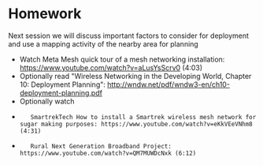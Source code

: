 # Homework

Next session we will discuss important factors to consider for deployment and use a mapping activity of the nearby area for planning

*    Watch Meta Mesh quick tour of a mesh networking installation: https://www.youtube.com/watch?v=aLusYsScrv0 (4:03)
 *    Optionally read "Wireless Networking in the Developing World, Chapter 10: Deployment Planning": http://wndw.net/pdf/wndw3-en/ch10-deployment-planning.pdf
*    Optionally watch
 *        SmartrekTech How to install a Smartrek wireless mesh network for sugar making purposes: https://www.youtube.com/watch?v=eKkVEeVNhm8 (4:31)
 *        Rural Next Generation Broadband Project: https://www.youtube.com/watch?v=QM7MUWDcNxk (6:12)
